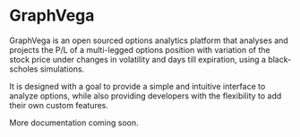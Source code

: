 # GraphVega
GraphVega is an open sourced options analytics platform that analyses and projects the P/L of a multi-legged options position with variation of the stock price under changes in volatility and days till expiration, using a black-scholes simulations. 

It is designed with a goal to provide a simple and intuitive interface to analyze options, while also providing developers with the flexibility to add their own custom features.

More documentation coming soon.
